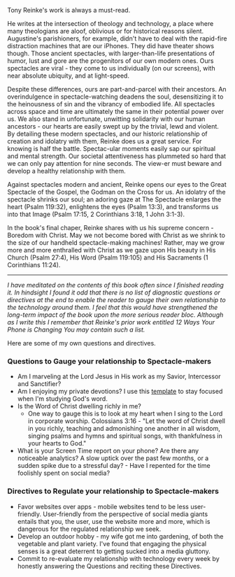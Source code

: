 Tony Reinke's work is always a must-read. 

He writes at the intersection of theology and technology, a place where many theologians are aloof, oblivious or for historical reasons silent. Augustine's parishioners, for example, didn't have to deal with the rapid-fire distraction machines that are our iPhones. They did have theater shows though. Those ancient spectacles, with larger-than-life presentations of humor, lust and gore are the progenitors of our own modern ones. Ours spectacles are viral - they come to us individually (on our screens), with near absolute ubiquity, and at light-speed. 

Despite these differences, ours are part-and-parcel with their ancestors. An overindulgence in spectacle-watching deadens the soul, desensitizing it to the heinousness of sin and the vibrancy of embodied life. All spectacles across space and time are ultimately the same in their potential power over us. We also stand in unfortunate, unwitting solidarity with our human ancestors - our hearts are easily swept up by the trivial, lewd and violent. By detailing these modern spectacles, and our historic relationship of creation and idolatry with them, Reinke does us a great service. For knowing is half the battle. Spectac-ular moments easily sap our spiritual and mental strength. Our societal attentiveness has plummeted so hard that we can only pay attention for nine seconds. The view-er must beware and develop a healthy relationship with them. 

Against spectacles modern and ancient, Reinke opens our eyes to the Great Spectacle of the Gospel, the Godman on the Cross for us. An idolatry of the spectacle shrinks our soul; an adoring gaze at The Spectacle enlarges the heart (Psalm 119:32), enlightens the eyes (Psalm 13:3), and transforms us into that Image (Psalm 17:15, 2 Corinthians 3:18, 1 John 3:1-3).

In the book's final chaper, Reinke shares with us his supreme concern - Boredom with Christ. May we not become bored with Christ as we shrink to the size of our handheld spectacle-making machines! Rather, may we grow more and more enthralled with Christ as we gaze upon His beauty in His Church (Psalm 27:4), His Word (Psalm 119:105) and His Sacraments (1 Corinthians 11:24).

-------

_I have meditated on the contents of this book often since I finished reading it. In hindsight I found it odd that there is no list of diagnostic questions or directives at the end to enable the reader to gauge their own relationship to the technology around them. I feel that this would have strengthened the long-term impact of the book upon the more serious reader bloc. Although as I write this I remember that Reinke's prior work entitled 12 Ways Your Phone is Changing You may contain such a list._

Here are some of my own questions and directives.

### Questions to Gauge your relationship to Spectacle-makers
  - Am I marveling at the Lord Jesus in His work as my Savior, Intercessor and Sanctifier? 
  - Am I enjoying my private devotions? I use this <a href="/blog/1/outline-for-bible-study" target="_blank">template</a> to stay focused when I'm studying God's word.
  - Is the Word of Christ dwelling richly in me? 
    - One way to gauge this is to look at my heart when I sing to the Lord in corporate worship. Colossians 3:16 - "Let the word of Christ dwell in you richly, teaching and admonishing one another in all wisdom, singing psalms and hymns and spiritual songs, with thankfulness in your hearts to God."
  - What is your Screen Time report on your phone? Are there any noticeable analytics? A slow uptick over the past few months, or a sudden spike due to a stressful day?
		- Have I repented for the time foolishly spent on social media?

### Directives to Regulate your relationship to Spectacle-makers
  - Favor websites over apps - mobile websites tend to be less user-friendly. User-friendly from the perspective of social media giants entails that you, the user, use the website more and more, which is dangerous for the regulated relationship we seek.
  - Develop an outdoor hobby - my wife got me into gardening, of both the vegetable and plant variety. I've found that engaging the physical senses is a great deterrent to getting sucked into a media gluttony. 
  - Commit to re-evaluate my relationship with technology every week by honestly answering the Questions and reciting these Directives.